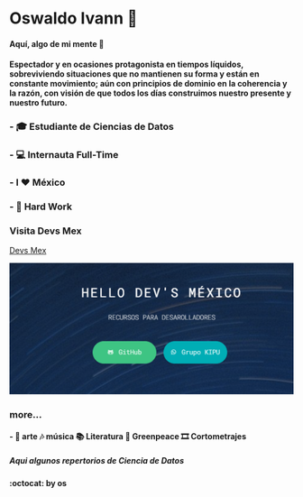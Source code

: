 # Oswaldo Ivann 👋

#### Aquí, algo de mi mente 🦧

#### Espectador y en ocasiones protagonista en tiempos líquidos, sobreviviendo situaciones que no mantienen su forma y están en constante movimiento; aún con principios de dominio en la coherencia y la razón, con visión de que todos los días construimos nuestro presente y nuestro futuro. 

###  - 🎓  Estudiante de Ciencias de Datos    
###  - 💻  Internauta Full-Time                                                           
###  - I ❤ México
###  - 🤜 Hard Work

### Visita Devs Mex

[Devs Mex](https://devsmex.me/ "Devs Mex") 
  
![Image text](https://github.com/Oswaldoivann/Oswaldoivann/blob/main/DevsMex.png)

### more...

####  - 🎨 arte 🎶 música 📚 Literatura 🌳 Greenpeace 🎞️ Cortometrajes
  
  ##### Aqui algunos repertorios de Ciencia de Datos 
  
#### :octocat:  by **os**
      

